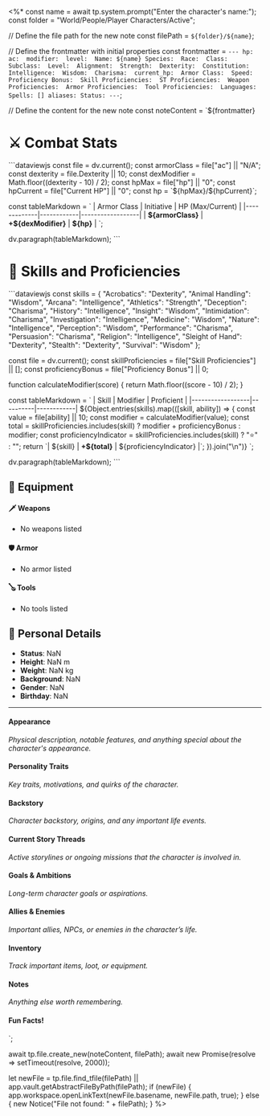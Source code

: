 <%*
const name = await tp.system.prompt("Enter the character's name:");
const folder = "World/People/Player Characters/Active";

// Define the file path for the new note
const filePath = `${folder}/${name}`;

// Define the frontmatter with initial properties
const frontmatter = `---
hp: 
ac: 
modifier: 
level: 
Name: ${name}
Species: 
Race: 
Class: 
Subclass: 
Level: 
Alignment: 
Strength: 
Dexterity: 
Constitution: 
Intelligence: 
Wisdom: 
Charisma: 
current_hp: 
Armor Class: 
Speed: 
Proficiency Bonus: 
Skill Proficiencies: 
ST Proficiencies: 
Weapon Proficiencies: 
Armor Proficiencies: 
Tool Proficiencies: 
Languages: 
Spells: []
aliases:
Status:
---`;

// Define the content for the new note
const noteContent = `${frontmatter}

# ⚔️ Combat Stats
\`\`\`dataviewjs
const file = dv.current();
const armorClass = file["ac"] || "N/A";
const dexterity = file.Dexterity || 10;
const dexModifier = Math.floor((dexterity - 10) / 2);
const hpMax = file["hp"] || "0";
const hpCurrent = file["Current HP"] || "0";
const hp = \`\${hpMax}/\${hpCurrent}\`;

const tableMarkdown = \`
| Armor Class | Initiative | HP (Max/Current) |
|-------------|------------|------------------|
| **\${armorClass}** | **+\${dexModifier}** | **\${hp}** |
\`;

dv.paragraph(tableMarkdown);
\`\`\`

# 🧠 Skills and Proficiencies
\`\`\`dataviewjs
const skills = {
    "Acrobatics": "Dexterity", "Animal Handling": "Wisdom", "Arcana": "Intelligence", "Athletics": "Strength", "Deception": "Charisma",
    "History": "Intelligence", "Insight": "Wisdom", "Intimidation": "Charisma", "Investigation": "Intelligence", "Medicine": "Wisdom",
    "Nature": "Intelligence", "Perception": "Wisdom", "Performance": "Charisma", "Persuasion": "Charisma", "Religion": "Intelligence",
    "Sleight of Hand": "Dexterity", "Stealth": "Dexterity", "Survival": "Wisdom"
};

const file = dv.current();
const skillProficiencies = file["Skill Proficiencies"] || [];
const proficiencyBonus = file["Proficiency Bonus"] || 0;

function calculateModifier(score) {
    return Math.floor((score - 10) / 2);
}

const tableMarkdown = \`
| Skill            | Modifier | Proficient |
|------------------|----------|------------|
\${Object.entries(skills).map(([skill, ability]) => {
    const value = file[ability] || 10;
    const modifier = calculateModifier(value);
    const total = skillProficiencies.includes(skill) ? modifier + proficiencyBonus : modifier;
    const proficiencyIndicator = skillProficiencies.includes(skill) ? "⭐" : "";
    return \`| \${skill} | **+\${total}** | \${proficiencyIndicator} |\`;
}).join("\\n")}
\`;

dv.paragraph(tableMarkdown);
\`\`\`

## 🧰 Equipment
#### 🗡️ Weapons
- No weapons listed

#### 🛡 Armor
- No armor listed

#### 🪕 Tools
- No tools listed

## 👤 Personal Details
- **Status**: NaN
- **Height**: NaN m
- **Weight**: NaN kg
- **Background**: NaN
- **Gender**: NaN
- **Birthday**: NaN

---
#### Appearance
*Physical description, notable features, and anything special about the character's appearance.*

#### Personality Traits
*Key traits, motivations, and quirks of the character.*

#### Backstory
*Character backstory, origins, and any important life events.*

#### Current Story Threads
*Active storylines or ongoing missions that the character is involved in.*

#### Goals & Ambitions
*Long-term character goals or aspirations.*

#### Allies & Enemies
*Important allies, NPCs, or enemies in the character’s life.*

#### Inventory
*Track important items, loot, or equipment.*

#### Notes
*Anything else worth remembering.*

#### Fun Facts!
`;


await tp.file.create_new(noteContent, filePath);
await new Promise(resolve => setTimeout(resolve, 2000));

let newFile = tp.file.find_tfile(filePath) || app.vault.getAbstractFileByPath(filePath);
if (newFile) {
  app.workspace.openLinkText(newFile.basename, newFile.path, true);
} else {
  new Notice("File not found: " + filePath);
}
%>
